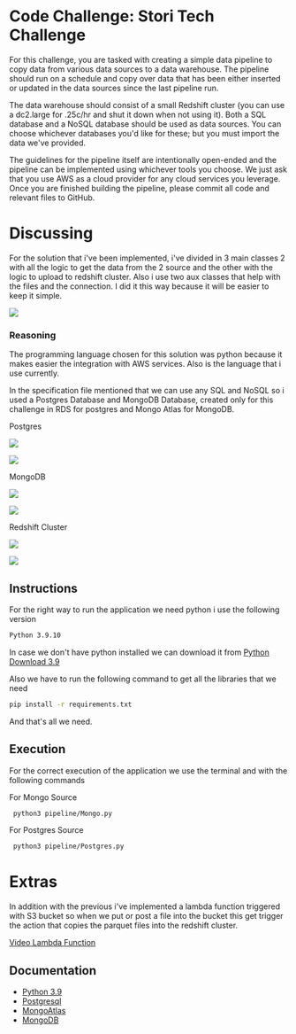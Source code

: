 # Code Challenge: Stori Tech Challenge

For this challenge, you are tasked with creating a simple data pipeline to copy data from various data sources to a data warehouse. The pipeline should run on a schedule and copy over data that has been either inserted or updated in the data sources since the last pipeline run.

The data warehouse should consist of a small Redshift cluster (you can use a dc2.large for .25c/hr and shut it down when not using it). Both a SQL database and a NoSQL database should be used as data sources. You can choose whichever databases you'd like for these; but you must import the data we've provided.

The guidelines for the pipeline itself are intentionally open-ended and the pipeline can be implemented using whichever tools you choose. We just ask that you use AWS as a cloud provider for any cloud services you leverage. Once you are finished building the pipeline, please commit all code and relevant files to GitHub.

# Discussing

For the solution that i've been implemented, i've divided in 3 main classes 2 with all the logic to get the data from the 2 source and the other with the logic to upload to redshift cluster. Also i use two aux classes that help with the files and the connection. I did it this way because it will be easier to keep it simple.

![](assets/structure.png)

### Reasoning

The programming language chosen for this solution was python because it makes easier the integration with AWS services. Also is the language that i use currently.

In the specification file mentioned that we can use any SQL and NoSQL so i used a Postgres Database and MongoDB Database, created only for this challenge in RDS for postgres and Mongo Atlas for MongoDB.

Postgres

![](assets/pg_conn.png)

![](assets/pg_tables.png)

MongoDB

![](assets/mongo_conn.png)

![](assets/mongo_collections.png)

Redshift Cluster

![](assets/redshift-cluster.png)

![](assets/redshift-db.png)

## Instructions

For the right way to run the application we need python i use the following version

```bash
Python 3.9.10
```

In case we don't have python installed we can download it from [Python Download 3.9](https://www.python.org/downloads/release/python-3911/)

Also we have to run the following command to get all the libraries that we need

```bash
pip install -r requirements.txt  
```

And that's all we need.

## Execution

For the correct execution of the application we use the terminal and with the following commands

For Mongo Source

```bash
 python3 pipeline/Mongo.py
```

For Postgres Source

```bash
 python3 pipeline/Postgres.py
```
# Extras

In addition with the previous i've implemented a lambda function triggered with S3 bucket so when we put or post a file into the bucket this get trigger the action that copies the parquet files into the redshift cluster.

[Video Lambda Function](https://drive.google.com/drive/folders/1_OWp9-_XHCwnynIgwZPxYfsWttld8k0v)

## Documentation

* [Python 3.9](https://docs.python.org/3.9/)
* [Postgresql](https://www.postgresql.org/docs/)
* [MongoAtlas](https://www.mongodb.com/docs/atlas/)
* [MongoDB](https://www.mongodb.com/)
